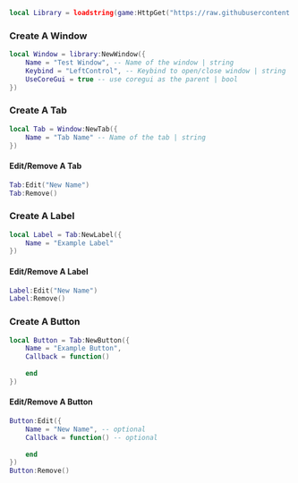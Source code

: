```lua
local Library = loadstring(game:HttpGet("https://raw.githubusercontent.com/lvvyh-Rblx/ui/refs/heads/main/lib.lua"))()
```

### Create A Window
```lua
local Window = library:NewWindow({
	Name = "Test Window", -- Name of the window | string
	Keybind = "LeftControl", -- Keybind to open/close window | string
	UseCoreGui = true -- use coregui as the parent | bool
})
```

### Create A Tab
```lua
local Tab = Window:NewTab({
	Name = "Tab Name" -- Name of the tab | string
})
```

#### Edit/Remove A Tab
```lua
Tab:Edit("New Name")
Tab:Remove()
```

### Create A Label
```lua
local Label = Tab:NewLabel({
	Name = "Example Label"
})
```

#### Edit/Remove A Label
```lua
Label:Edit("New Name")
Label:Remove()
```

### Create A Button
```lua
local Button = Tab:NewButton({
	Name = "Example Button",
	Callback = function()
		
	end
})
```

#### Edit/Remove A Button
```lua
Button:Edit({
    Name = "New Name", -- optional
    Callback = function() -- optional
        
    end
})
Button:Remove()
```
